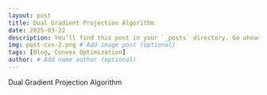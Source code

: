 ```yaml
---
layout: post
title: Dual Gradient Projection Algorithm
date: 2025-03-22
description: You’ll find this post in your `_posts` directory. Go ahead and edit it and re-build the site to see your changes. # Add post description (optional)
img: post-cvx-2.png # Add image post (optional)
tags: [Blog, Convex Optimization]
author: # Add name author (optional)
---
```


Dual Gradient Projection Algorithm
